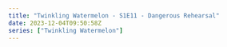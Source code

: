 ```yaml
---
title: "Twinkling Watermelon - S1E11 - Dangerous Rehearsal"
date: 2023-12-04T09:50:58Z
series: ["Twinkling Watermelon"]
---
```



<mux-player stream-type="on-demand"
  src="https://kp3d-my.sharepoint.com/personal/ryoo_kp3d_onmicrosoft_com/_layouts/15/download.aspx?share=EWc9AIAlN81GqKLDI9XQjJwBP4zPYTJYUDNzXV7PwJeHqA" prefer-playback="mse" controls>
  </mux-player>
  
  
 <script src="https://cdn.jsdelivr.net/npm/@mux/mux-player"></script>
  
 <script type="application/ld+json">
 {
  "@context": "https://schema.org/",
  "@type": "VideoObject",
  "name": "Twinkling Watermelon - S1E11 - Dangerous Rehearsal",
  "contentUrl": "https://stream.mux.com/pT9wOAjHxJETSz1oOVcjmA9ubfZ01dgwaz88fkokOUaY.m3u8",
  "thumbnailUrl": "https://www.themoviedb.org/t/p/original/vDJE7JPnPc6fJBMBXdSltYM6yL6.jpg?width=314&fit_mode=preserve&time=25",
  "uploadDate": "2023-12-04T09:50:58Z",
}

</script>